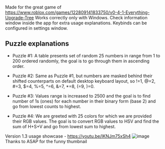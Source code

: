 Made for the great game of https://www.roblox.com/games/122809141833750/v0-4-1-Everything-Upgrade-Tree
Works correctly only with Windows. Check information window inside the app for extra usage explanations. Keybinds can be configured in settings window.

## Puzzle explanations 
- Puzzle #1:
A table presents set of random 25 numbers in range from 1 to 200 ordered randomly,
the goal is to go through them in ascending order.

- Puzzle #2:
Same as Puzzle #1, but numbers are masked behind their shifted counterparts on default desktop keyboard layout, so
!=1, @=2, #=3, $=4, %=5, ^=6, &=7, *=8, (=9, )=0.

- Puzzle #3:
Values range is increased to 2500 and the goal is to find number of 1s (ones) for each number in their binary form (base 2) and go from lowest counts to highest.

- Puzzle #4:
We are greeted with 25 colors for which we are provided their RGB values. The goal is to convert RGB
values to HSV and find the sum of H+S+V and go from lowest sum to highest.

Version 1.3 usage showcase - https://youtu.be/IKNJm75xSh4
![image](https://github.com/user-attachments/assets/6edba1ee-69ca-4e1f-b467-9ab8b7044b20)
Thanks to ASAP for the funny thumbnail
